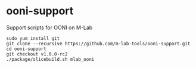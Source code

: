 ooni-support
============

Support scripts for OONI on M-Lab

```
sudo yum install git
git clone --recursive https://github.com/m-lab-tools/ooni-support.git
cd ooni-support
git checkout v1.0.0-rc2
./package/slicebuild.sh mlab_ooni
```

